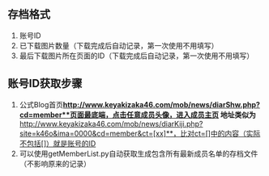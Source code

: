 ## 存档格式
1. 账号ID
2. 已下载图片数量（下载完成后自动记录，第一次使用不用填写）
3. 最后下载图片所在页面的ID（下载完成后自动记录，第一次使用不用填写）

## 账号ID获取步骤
1. 公式Blog首页**http://www.keyakizaka46.com/mob/news/diarShw.php?cd=member**页面最底端，点击任意成员头像，进入成员主页
地址类似为**http://www.keyakizaka46.com/mob/news/diarKiji.php?site=k46o&ima=0000&cd=member&ct=[xx]**，比对ct=[]中的内容（实际不包括[]）就是账号的ID
2. 可以使用getMemberList.py自动获取生成包含所有最新成员名单的存档文件（不影响原来的记录）
